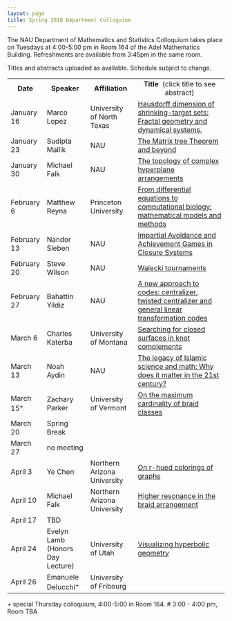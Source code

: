 ```yaml
---
layout: page
title: Spring 2018 Department Colloquium
---
```


The NAU Department of Mathematics and Statistics Colloquium takes place on Tuesdays at 4:00-5:00 pm in Room 164 of the Adel Mathematics Building. Refreshments are available from 3:45pm in the same room.

Titles and abstracts uploaded as available.  Schedule subject to change.

<table width="100%" align="center">
<tbody>
<tr>
<td width="15%">
<center>
  <b>Date</b>
</center></td>

<td width="20%">
<center>
  <b>Speaker</b>
</center></td>

<td>
<center>
  <b>Affiliation</b>
</center></td>

<td>
<center>
  <b>Title&nbsp;</b> (click title to see abstract)
</center></td>
</tr>

<tr>
<td>January 16</td>
<td>Marco Lopez</td>
<td>University of North Texas</td>
<td><a href="{{ site.baseurl }}/colloquium_files/ColloquiumFlyer_180116.pdf">Hausdorff dimension of shrinking-target sets: Fractal geometry and dynamical systems.</a></td>
</tr>

<tr>
<td>January 23</td>
<td>Sudipta Mallik</td>
<td>NAU</td>
<td><a href="{{ site.baseurl }}/colloquium_files/ColloquiumFlyer_170123.pdf">The Matrix tree Theorem and beyond</a></td>
</tr>

<tr>
<td>January 30</td>
<td>Michael Falk</td>
<td>NAU</td>
<td><a href="{{ site.baseurl }}/colloquium_files/ColloquiumFlyer_180130.pdf">The topology of complex hyperplane arrangements</a></td>
</tr>

<tr>
<td>February 6</td>
<td>Matthew Reyna</td>
<td>Princeton University</td>
<td><a href="{{ site.baseurl }}/colloquium_files/ColloquiumFlyer_180206.pdf">From differential equations to computational biology:
mathematical models and methods</a></td>
</tr>

<tr>
<td>February 13</td>
<td>Nandor Sieben</td>
<td>NAU</td>
<td><a href="{{ site.baseurl }}/colloquium_files/ColloquiumFlyer_180213.pdf">Impartial Avoidance and Achievement Games in Closure Systems
</a></td>
</tr>

<tr>
<td>February 20</td>
<td>Steve Wilson</td>
<td>NAU</td>
<td><a href="{{ site.baseurl }}/colloquium_files/ColloquiumFlyer_180220.pdf">Walecki tournaments
</a></td>
</tr>

<tr>
<td>February 27</td>
<td>Bahattin Yildiz</td>
<td>NAU</td>
<td><a href="{{ site.baseurl }}/colloquium_files/ColloquiumFlyer_180227.pdf">A new approach to codes: centralizer, twisted centralizer and general linear transformation codes</a></td>
</tr>

<tr>
<td>March 6</td>
<td>Charles Katerba</td>
<td>University of Montana</td>
<td><a href="{{ site.baseurl }}/colloquium_files/ColloquiumFlyer_180306.pdf">Searching for closed surfaces in knot complements</a></td>
</tr>

<tr>
<td>March 13</td>
<td>Noah Aydin</td>
<td>NAU</td>
<td><a href="{{ site.baseurl }}/colloquium_files/ColloquiumFlyer_180313.pdf">The legacy of Islamic science and math: Why does it matter in the 21st century?</a></td>
</tr>

<tr>
<td>March 15<sup>+</sup></td>
<td>Zachary Parker</td>
<td>University of Vermont</td>
<td><a href="{{ site.baseurl }}/colloquium_files/ColloquiumFlyer_180315.pdf">On the maximum cardinality of braid classes</a></td>
</tr>

<tr>
<td>March 20</td>
<td>Spring Break</td>
<td></td>
<td></td>
</tr>

<tr>
<td>March 27</td>
<td>no meeting</td>
<td></td>
<td></td>
</tr>

<tr>
<td>April 3</td>
<td>Ye Chen</td>
<td>Northern Arizona University</td>
<td><a href="{{ site.baseurl }}/colloquium_files/ColloquiumFlyer_180403.pdf">On r-hued colorings of graphs</a></td>
</tr>

<tr>
<td>April 10</td>
<td>Michael Falk</td>
<td>Northern Arizona University</td>
<td><a href="{{ site.baseurl }}/colloquium_files/ColloquiumFlyer_180410.pdf">Higher resonance in the braid arrangement</a></td>
</tr>

<tr>
<td>April 17</td>
<td>TBD</td>
<td></td>
<td></td>
</tr>

<tr>
<td>April 24</td>
<td>Evelyn Lamb (Honors Day Lecture)</td>
<td>University of Utah</td>
<td><a href="{{ site.baseurl }}/colloquium_files/ColloquiumFlyer_180424.pdf">Visualizing hyperbolic geometry</a></td>
</tr>

<tr>
<td>April 26</td>
<td>Emanuele Delucchi<sup>+</sup></td>
<td>University of Fribourg</td>
<td></td>
</tr>


</tbody>
</table>


<l>+</l>  special Thursday colloquium, 4:00-5:00 in Room 164.
<l>#</l>  3:00 - 4:00 pm, Room TBA
